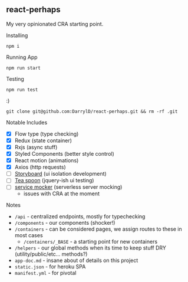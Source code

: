 
## react-perhaps

My very opinionated CRA starting point.  

Installing
```
npm i
```

Running App
```
npm run start
```

Testing
```
npm run test
```

:)
```
git clone git@github.com:DarrylD/react-perhaps.git && rm -rf .git
```

Notable Includes
- [x] Flow type (type checking)
- [x] Redux (state container)
- [x] Rxjs (async stuff)
- [x] Styled Components (better style control)
- [x] React motion (animations)
- [x] Axios (http requests)
- [ ] [Storyboard](https://github.com/storybooks/react-storybook) (ui isolation development)
- [ ] [Tea spoon](https://github.com/jquense/teaspoon) (jquery-ish ui testing)
- [ ] [service mocker](https://github.com/service-mocker/service-mocker) (serverless server mocking)
    - issues with CRA at the moment


Notes
-  `/api` - centralized endpoints, mostly for typechecking
- `/components` - our components (shocker!)
- `/containers` - can be considered pages, we assign routes to these in most cases
  - `/containers/_BASE` - a starting point for new containers
- `/helpers` - our global methods when its time to keep stuff DRY (utility/public/etc... methods?)
-  `app-doc.md` - insane about of details on this project
-  `static.json` - for heroku SPA
-  `manifest.yml` - for pivotal
